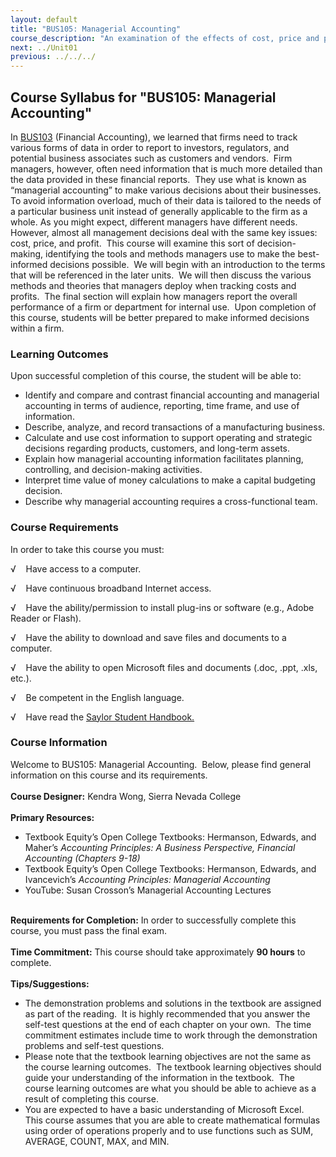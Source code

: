 ```yaml
---
layout: default
title: "BUS105: Managerial Accounting"
course_description: "An examination of the effects of cost, price and profit on management decision-making, with particular attention to the tools and methods managers use to make the best-informed decisions."
next: ../Unit01
previous: ../../../
---
```

Course Syllabus for "BUS105: Managerial Accounting"
---------------------------------------------------

In [BUS103](/courses/bus103/) (Financial Accounting), we learned that
firms need to track various forms of data in order to report to
investors, regulators, and potential business associates such as
customers and vendors.  Firm managers, however, often need information
that is much more detailed than the data provided in these financial
reports.  They use what is known as “managerial accounting” to make
various decisions about their businesses.  To avoid information
overload, much of their data is tailored to the needs of a particular
business unit instead of generally applicable to the firm as a whole. As
you might expect, different managers have different needs.  However,
almost all management decisions deal with the same key issues: cost,
price, and profit.  This course will examine this sort of
decision-making, identifying the tools and methods managers use to make
the best-informed decisions possible.  We will begin with an
introduction to the terms that will be referenced in the later units. 
We will then discuss the various methods and theories that managers
deploy when tracking costs and profits.  The final section will explain
how managers report the overall performance of a firm or department for
internal use.  Upon completion of this course, students will be better
prepared to make informed decisions within a firm.

### Learning Outcomes

Upon successful completion of this course, the student will be able to:

-   Identify and compare and contrast financial accounting and
    managerial accounting in terms of audience, reporting, time frame,
    and use of information.
-   Describe, analyze, and record transactions of a manufacturing
    business.
-   Calculate and use cost information to support operating and
    strategic decisions regarding products, customers, and long-term
    assets.
-   Explain how managerial accounting information facilitates planning,
    controlling, and decision-making activities.
-   Interpret time value of money calculations to make a capital
    budgeting decision.
-   Describe why managerial accounting requires a cross-functional team.

### Course Requirements

In order to take this course you must:  

√    Have access to a computer.

√    Have continuous broadband Internet access.

√    Have the ability/permission to install plug-ins or software (e.g.,
Adobe Reader or Flash).

√    Have the ability to download and save files and documents to a
computer.

√    Have the ability to open Microsoft files and documents (.doc, .ppt,
.xls, etc.).

√    Be competent in the English language.

√    Have read the [Saylor Student
Handbook.](http://www.saylor.org/site/wp-content/uploads/2012/05/Saylor-StudentHandbook.pdf)

### Course Information

Welcome to BUS105: Managerial Accounting.  Below, please find general
information on this course and its requirements.  
    
 **Course Designer:** Kendra Wong, Sierra Nevada College  
    
 **Primary Resources:**

-   Textbook Equity’s Open College Textbooks: Hermanson, Edwards, and
    Maher’s *Accounting Principles: A Business Perspective, Financial
    Accounting (Chapters 9-18)*
-   Textbook Equity’s Open College Textbooks: Hermanson, Edwards, and
    Ivancevich’s *Accounting Principles: Managerial Accounting*
-   YouTube: Susan Crosson’s Managerial Accounting Lectures

   
 **Requirements for Completion:** In order to successfully complete this
course, you must pass the final exam.  
    
 **Time Commitment:** This course should take approximately **90 hours**
to complete.  
    
 **Tips/Suggestions:**

-   The demonstration problems and solutions in the textbook are
    assigned as part of the reading.  It is highly recommended that you
    answer the self-test questions at the end of each chapter on your
    own.  The time commitment estimates include time to work through the
    demonstration problems and self-test questions.
-   Please note that the textbook learning objectives are not the same
    as the course learning outcomes.  The textbook learning objectives
    should guide your understanding of the information in the textbook. 
    The course learning outcomes are what you should be able to achieve
    as a result of completing this course.
-   You are expected to have a basic understanding of Microsoft Excel. 
    This course assumes that you are able to create mathematical
    formulas using order of operations properly and to use functions
    such as SUM, AVERAGE, COUNT, MAX, and MIN.

